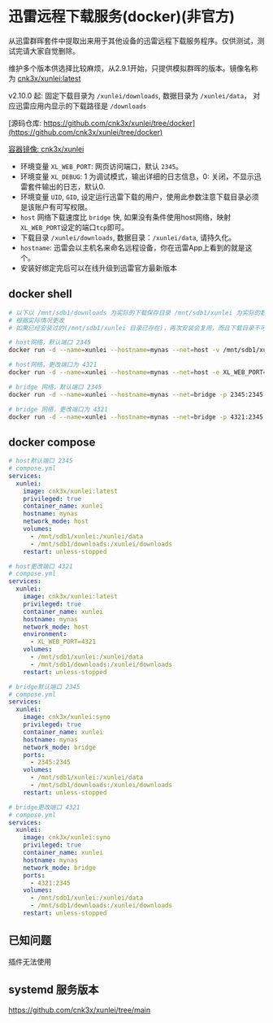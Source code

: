 # 迅雷远程下载服务(docker)(非官方)

从迅雷群晖套件中提取出来用于其他设备的迅雷远程下载服务程序。仅供测试，测试完请大家自觉删除。

维护多个版本供选择比较麻烦，从2.9.1开始，只提供模拟群晖的版本。镜像名称为 [cnk3x/xunlei:latest](https://hub.docker.com/r/cnk3x/xunlei)

v2.10.0 起: 固定下载目录为 `/xunlei/downloads`, 数据目录为 `/xunlei/data`， 对应迅雷应用内显示的下载路径是 `/downloads`

[源码仓库: https://github.com/cnk3x/xunlei/tree/docker](https://github.com/cnk3x/xunlei/tree/docker)

[容器镜像: cnk3x/xunlei](https://hub.docker.com/r/cnk3x/xunlei)

- 环境变量 `XL_WEB_PORT`: 网页访问端口，默认 `2345`。
- 环境变量 `XL_DEBUG`: 1 为调试模式，输出详细的日志信息，0: 关闭，不显示迅雷套件输出的日志，默认0.
- 环境变量 `UID`, `GID`, 设定运行迅雷下载的用户，使用此参数注意下载目录必须是该账户有可写权限。
- `host` 网络下载速度比 `bridge` 快, 如果没有条件使用host网络，映射`XL_WEB_PORT`设定的端口`tcp`即可。
- 下载目录 `/xunlei/downloads`, 数据目录：`/xunlei/data`, 请持久化。
- `hostname`: 迅雷会以主机名来命名远程设备，你在迅雷App上看到的就是这个。
- 安装好绑定完后可以在线升级到迅雷官方最新版本

## docker shell

```bash
# 以下以 /mnt/sdb1/downloads 为实际的下载保存目录 /mnt/sdb1/xunlei 为实际的数据保存目录 为例
# 根据实际情况更改
# 如果已经安装过的(/mnt/sdb1/xunlei 目录已存在)，再次安装会复用，而且下载目录不可更改，如果要更改下载目录，请把这个目录删掉重新绑定。

# host网络，默认端口 2345
docker run -d --name=xunlei --hostname=mynas --net=host -v /mnt/sdb1/xunlei:/xunlei/data -v /mnt/sdb1/downloads:/xunlei/downloads --restart=unless-stopped --privileged cnk3x/xunlei:latest

# host网络，更改端口为 4321
docker run -d --name=xunlei --hostname=mynas --net=host -e XL_WEB_PORT=4321 -v /mnt/sdb1/xunlei:/xunlei/data -v /mnt/sdb1/downloads:/xunlei/downloads --restart=unless-stopped --privileged cnk3x/xunlei:latest

# bridge 网络，默认端口 2345
docker run -d --name=xunlei --hostname=mynas --net=bridge -p 2345:2345 -v /mnt/sdb1/xunlei:/xunlei/data -v /mnt/sdb1/downloads:/xunlei/downloads --restart=unless-stopped --privileged cnk3x/xunlei:latest

# bridge 网络，更改端口为 4321
docker run -d --name=xunlei --hostname=mynas --net=bridge -p 4321:2345 -v /mnt/sdb1/xunlei:/xunlei/data -v /mnt/sdb1/downloads:/xunlei/downloads --restart=unless-stopped --privileged cnk3x/xunlei:latest
```

## docker compose

```yaml
# host默认端口 2345
# compose.yml
services:
  xunlei:
    image: cnk3x/xunlei:latest
    privileged: true
    container_name: xunlei
    hostname: mynas
    network_mode: host
    volumes:
      - /mnt/sdb1/xunlei:/xunlei/data
      - /mnt/sdb1/downloads:/xunlei/downloads
    restart: unless-stopped
```

```yaml
# host更改端口 4321
# compose.yml
services:
  xunlei:
    image: cnk3x/xunlei:latest
    privileged: true
    container_name: xunlei
    hostname: mynas
    network_mode: host
    environment:
      - XL_WEB_PORT=4321
    volumes:
      - /mnt/sdb1/xunlei:/xunlei/data
      - /mnt/sdb1/downloads:/xunlei/downloads
    restart: unless-stopped
```

```yaml
# bridge默认端口 2345
# compose.yml
services:
  xunlei:
    image: cnk3x/xunlei:syno
    privileged: true
    container_name: xunlei
    hostname: mynas
    network_mode: bridge
    ports:
      - 2345:2345
    volumes:
      - /mnt/sdb1/xunlei:/xunlei/data
      - /mnt/sdb1/downloads:/xunlei/downloads
    restart: unless-stopped
```

```yaml
# bridge更改端口 4321
# compose.yml
services:
  xunlei:
    image: cnk3x/xunlei:syno
    privileged: true
    container_name: xunlei
    hostname: mynas
    network_mode: bridge
    ports:
      - 4321:2345
    volumes:
      - /mnt/sdb1/xunlei:/xunlei/data
      - /mnt/sdb1/downloads:/xunlei/downloads
    restart: unless-stopped
```

## 已知问题

插件无法使用

## systemd 服务版本

<https://github.com/cnk3x/xunlei/tree/main>
